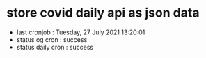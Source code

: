 # store covid daily api as json data

- last cronjob : Tuesday, 27 July 2021 13:20:01
- status og cron : success
- status daily cron : success
      
      